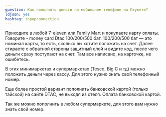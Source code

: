 ```yaml
---
question: Как пополнять деньги на мобильном телефоне на Пхукете?
ldjson: yes
hashtag: topupconnection
---
```


Приходите в любой 7-eleven или Family Mart и покупаете карту оплаты. Говорите - money card Dtac 100/200/500 бат. 100/200/500 бат — это номинал карты, то есть, сколько вы хотите положить на счет. Далее стираете с обратной стороны защитный слой и видите код, после чего деньги сразу поступают на счет. Там все написано, на карточке, не ошибетесь.

В этих минимаркетах и супермаркетах (Tesco, Big C и тд) можно положить деньги через кассу. Для этого нужно знать свой телефонный номер.

Еще более простой вариант пополнить банковской картой (только тайской) на сайте DTAC, не выходя из отеля. Оплата банковской картой.

Так же можно пополнить в любом супермаркете, для этого вам нужно знать свой номер.
